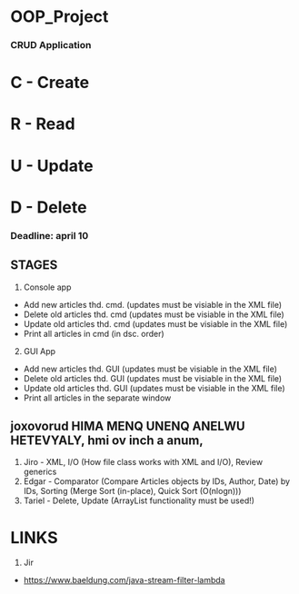 # OOP_Project
### CRUD Application
# C - Create
# R - Read
# U - Update
# D - Delete

### Deadline: april 10

## STAGES
1. Console app
- Add new articles thd. cmd. (updates must be visiable in the XML file)
- Delete old articles thd. cmd (updates must be visiable in the XML file)
- Update old articles thd. cmd (updates must be visiable in the XML file)
- Print all articles in cmd (in dsc. order)
2. GUI App
- Add new articles thd. GUI (updates must be visiable in the XML file)
- Delete old articles thd. GUI (updates must be visiable in the XML file)
- Update old articles thd. GUI (updates must be visiable in the XML file)
- Print all articles in the separate window

## joxovorud HIMA MENQ UNENQ ANELWU HETEVYALY, hmi ov inch a anum, 
1. Jiro - XML, I/O (How file class works with XML and I/O), Review generics
2. Edgar - Comparator (Compare Articles objects by IDs, Author, Date) by IDs, Sorting (Merge Sort (in-place), Quick Sort (O(nlogn)))
3. Tariel - Delete, Update (ArrayList functionality must be used!)

# LINKS
1. Jir 
- https://www.baeldung.com/java-stream-filter-lambda
